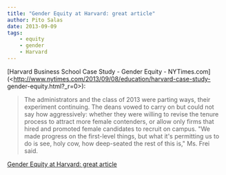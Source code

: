 ```yaml
---
title: "Gender Equity at Harvard: great article"
author: Pito Salas
date: 2013-09-09
tags:
    - equity
    - gender
    - Harvard
---
```




[Harvard Business School Case Study - Gender Equity -
NYTimes.com](<http://www.nytimes.com/2013/09/08/education/harvard-case-study-
gender-equity.html?_r=0>):

> The administrators and the class of 2013 were parting ways, their experiment
> continuing. The deans vowed to carry on but could not say how aggressively:
> whether they were willing to revise the tenure process to attract more
> female contenders, or allow only firms that hired and promoted female
> candidates to recruit on campus. "We made progress on the first-level
> things, but what it's permitting us to do is see, holy cow, how deep-seated
> the rest of this is," Ms. Frei said.




[Gender Equity at Harvard: great article](None)
